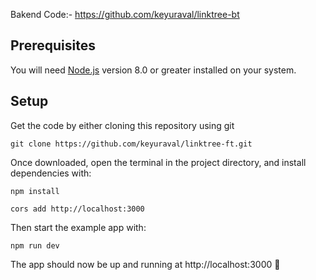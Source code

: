 Bakend Code:- https://github.com/keyuraval/linktree-bt

## Prerequisites

You will need [Node.js](https://nodejs.org) version 8.0 or greater installed on your system.

## Setup

Get the code by either cloning this repository using git

```
git clone https://github.com/keyuraval/linktree-ft.git
```

Once downloaded, open the terminal in the project directory, and install dependencies with:

```
npm install
```


```
cors add http://localhost:3000
```

Then start the example app with:

```
npm run dev
```

The app should now be up and running at http://localhost:3000 🚀
